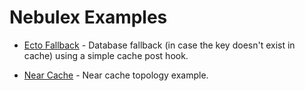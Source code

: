 # Nebulex Examples

* [Ecto Fallback](./ecto_fallback) - Database fallback (in case the key doesn't
  exist in cache) using a simple cache post hook.

* [Near Cache](./near_cache) - Near cache topology example.
